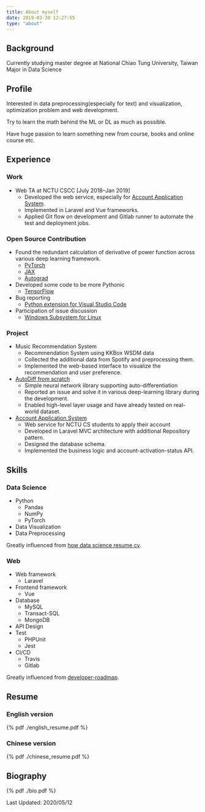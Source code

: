 ```yaml
---
title: About myself
date: 2019-03-20 12:27:55
type: "about"
---
```


## Background

Currently studying master degree at National Chiao Tung University, Taiwan
Major in Data Science

## Profile

Interested in data preprocessing(especially for text) and visualization, optimization problem and web development.

Try to learn the math behind the ML or DL as much as possible.

Have huge passion to learn something new from course, books and online course etc.

## Experience

### Work

- Web TA at NCTU CSCC [July 2018–Jan 2019]
  - Developed the web service, especially for [Account Application System](https://account.cs.nctu.edu.tw/).
  - Implemented in Laravel and Vue frameworks.
  - Applied Git flow on development and Gitlab runner to automate the test and deployment jobs.

### Open Source Contribution

- Found the redundant calculation of derivative of power function across various deep learning framework.
  - [PyTorch](https://github.com/pytorch/pytorch/pull/28651)
  - [JAX](https://github.com/google/jax/pull/1578)
  - [Autograd](https://github.com/HIPS/autograd/pull/541)
- Developed some code to be more Pythonic
  - [TensorFlow](https://github.com/tensorflow/tensorflow/pull/32126)
- Bug reporting
  - [Python extension for Visual Studio Code](https://github.com/microsoft/vscode-python/issues/202)
- Participation of issue discussion
  - [Windows Subsystem for Linux](https://github.com/MicrosoftDocs/WSL/issues/404#issuecomment-504759326)

### Project

- Music Recommendation System
  - Recommendation System using KKBox WSDM data
  - Collected the additional data from Spotify and preprocessing them.
  - Implemented the web-based interface to visualize the recommendation and user preference.
- [AutoDiff from scratch](https://github.com/titaneric/AutoDiff-from-scratch)
  - Simple neural network library supporting auto-differentiation
  - Reported an issue and solve it in various deep-learning library during the development.
  - Enabled high-level layer usage and have already tested on real-world dataset.
- [Account Application System](https://account.cs.nctu.edu.tw/)
  - Web service for NCTU CS students to apply their account
  - Developed in Laravel MVC architecture  with additional Repository pattern.
  - Designed the database schema.
  - Implemented the business logic and account-activation-status API.

## Skills

### Data Science

- Python
  - Pandas
  - NumPy
  - PyTorch
- Data Visualization
- Data Preprocessing

Greatly influenced from [how data science resume cv](https://www.dataquest.io/blog/how-data-science-resume-cv/).

### Web

- Web framework
  - Laravel
- Frontend framework
  - Vue
- Database
  - MySQL
  - Transact-SQL
  - MongoDB
- API Design
- Test
  - PHPUnit
  - Jest
- CI/CD
  - Travis
  - Gitlab

Greatly influenced from [developer-roadmap](https://github.com/kamranahmedse/developer-roadmap).

## Resume

### English version

{% pdf ./english_resume.pdf
%}

### Chinese version

{% pdf ./chinese_resume.pdf
%}


## Biography

{% pdf ./bio.pdf
%}

Last Updated: 2020/05/12